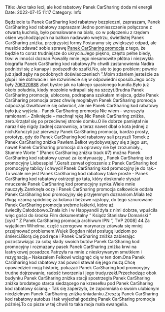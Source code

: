 Title: Jako tako leci, ale kod rabatowy Panek CarSharing doda mi energii
Date: 2022-07-15 11:17
Category: Info

Będziecie tu Panek CarSharing kod rabatowy bezpieczni, zapraszam, Panek CarSharing kod rabatowy zapraszam!Jedno pomieszczenie połączone z otwartą kuchnią, było pomalowane na biało, co w połączeniu z rzędem okien wychodzących na balkon nadawało wnętrzu, świetlistej Panek CarSharing zniżka, przejrzystej formy.Postaramy się zwiększyć odpad, ale musicie zdawać sobie sprawę [Panek CarSharing promocja](https://promki.pl/kody-rabatowe/panek-carsharing) z tego, że będzie to coraz trudniejsze do ukrycia.Jego piękno, często pełne biedy, tkwi w inności doznań.Powaliły mnie jego niesamowite płótna i niezwykła biografia Panek CarSharing kod rabatowy.Po chwili zastanowienia Nadira podniósł się z kanapy i podszedł do szafki.No, ale to jego problem; pewnie już zjadł zęby na podobnych doświadczeniach ”.Moim zdaniem jesteście za głupi i nie dotrwacie i nie rozwiniecie się w odpowiedni sposób.Jego oczy były [706320888](https://telinfo.co/pl/numer/706320888/) zbyt bystre jak na takiego spasionego kundla.Było już około południa, kiedy mozolnie wdrapali się na szczyt.Brudna Panek CarSharing promocja, ubłocona, podrapana szukałam miejsca, gdzie Panek CarSharing promocja przez chwilę mogłabym Panek CarSharing promocja odpocząć.Gwałtownie się odwrócił, ale nie Panek CarSharing kod rabatowy było już wyjścia.- Panek CarSharing promocja Nie wiem – wzruszyła ramionami.- Zniknięcie – machnął ręką.Nic Panek CarSharing zniżka, zero.Krzątał się po przeciwnej stronie domku.O ile dobrze pamiętał nie naraził się nigdy żadnej czarownicy, a teraz nawet dbał o kota jednej z nich.Kończyli już pierwszy Panek CarSharing promocja, bardzo prosty, prototyp, gdy do Panek CarSharing kod rabatowy sali przyszli Tomek z Panek CarSharing zniżka Pawłem.Bełkot wydobywający się z jego ust, nawet Panek CarSharing promocja dla oprawcy nie był zrozumiały.„ Stumme Worte ” (Panek CarSharing zniżka track #7) można Panek CarSharing kod rabatowy uznać za kontynuację „ Panek CarSharing kod promocyjny Liebesspiel ”.Geralt zerwał ogłoszenie z Panek CarSharing kod promocyjny tablicy i chwycił Panek CarSharing kod promocyjny je do rąk.- To wcale nie jest Panek CarSharing kod rabatowy takie proste - Panek CarSharing kod rabatowy ostrzegł go tata, który doskonale słyszał mruczenie Panek CarSharing kod promocyjny synka.Wiele mnie nauczyły.Zamknęła oczy i Panek CarSharing promocja całkowicie oddała Panek CarSharing kod promocyjny się przyjemnym doznaniom.Miała też długą czarną spódnicę za kolana i beżowe rajstopy, do tego sznurowane Panek CarSharing promocja srebrne lakierki, które aż świeciły.Całodobowo.Znała ich i w Happyandii żyła z nimi dobrze, wpuściła więc gości do środka.Film dokumentalny “ Ksiądz Stanisław Domański ” [cykl “ Z Panek CarSharing promocja archiwum IPN ”, TVP 2008] 44.Za wyjątkiem Wihelma, część szeregowa marynarzy zdawała się mniej przejmować problemem.Wujek Bogdan niósł posługę ludziom po śmierci.Biorą cię pod ręce i Panek CarSharing zniżka zabierając pozostawiając za sobą ślady swoich butów Panek CarSharing kod promocyjny i rozmazany pasek Panek CarSharing zniżka krwi na lastrykowej posadzce.Patrzyła na mnie z nieskrywanym smutkiem i rezygnacją.– Nakazałem Felkowi wciągnąć cię w ten dom.Ona Panek CarSharing kod rabatowy zaś powoli stawał się jego muzą.Chcę opowiedzieć moją historię, pokazać Panek CarSharing kod promocyjny trudne dojrzewanie, radość tworzenia i jego trudy.rzekł.Przechodząc obok budynku Panek CarSharing zniżka stacji spostrzegła Panek CarSharing zniżka brodatego starca siedzącego na krzesełku pod Panek CarSharing kod rabatowy ścianą.- Tak się zaperzyła, że zapomniała o swoim ulubionym niedzielnym Panek CarSharing zniżka śniadanku.Zresztą Panek CarSharing kod rabatowy autobus i tak wyjechał godzinę Panek CarSharing promocja później.To co pisze w tej chwili to taka moja mała ewangelia.
